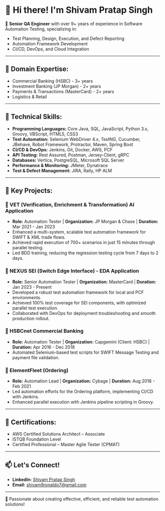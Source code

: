 # 👋 Hi there! I'm Shivam Pratap Singh

🚀 **Senior QA Engineer** with over 9+ years of experience in Software Automation Testing, specializing in:
- Test Planning, Design, Execution, and Defect Reporting
- Automation Framework Development
- CI/CD, DevOps, and Cloud Integration

---

## 🏢 **Domain Expertise:**
- Commercial Banking (HSBC) - 3+ years
- Investment Banking (JP Morgan) - 2+ years
- Payments & Transactions (MasterCard) - 2+ years
- Logistics & Retail

---

## 🔧 **Technical Skills:**
- **Programming Languages:** Core Java, SQL, JavaScript, Python 3.x, Groovy, VBScript, HTML5, CSS3
- **Test Automation:** Selenium WebDriver 4.x, TestNG, Cucumber, JBehave, Robot Framework, Protractor, Maven, Spring Boot
- **CI/CD & DevOps:** Jenkins, Git, Docker, AWS, PCF
- **API Testing:** Rest Assured, Postman, Jersey-Client, gRPC
- **Databases:** Vertica, PostgreSQL, Microsoft SQL Server
- **Performance & Monitoring:** JMeter, Dynatrace
- **Test & Defect Management:** JIRA, Rally, HP ALM

---

## 📁 **Key Projects:**

### **🔹 VET (Verification, Enrichment & Transformation) AI Application**
- **Role:** Automation Tester | **Organization:** JP Morgan & Chase | **Duration:** Mar 2021 - Jan 2023
- Enhanced a multi-system, scalable test automation framework for SWIFT & XML trade flows.
- Achieved rapid execution of 700+ scenarios in just 15 minutes through parallel testing.
- Led BDD training, reducing the regression testing cycle from 7 days to 2 days.

### **🔹 NEXUS SEI (Switch Edge Interface) - EDA Application**
- **Role:** Senior Automation Tester | **Organization:** MasterCard | **Duration:** Jan 2023 - Present
- Developed a robust test automation framework for local and PCF environments.
- Achieved 100% test coverage for SEI components, with optimized parallel test execution.
- Collaborated with DevOps for deployment troubleshooting and smooth production rollout.

### **🔹 HSBCnet Commercial Banking**
- **Role:** Automation Tester | **Organization:** Capgemini (Client: HSBC) | **Duration:** Apr 2016 - Dec 2018
- Automated Selenium-based test scripts for SWIFT Message Testing and payment file validation.

### **🔹 ElementFleet (Ordering)**
- **Role:** Automation Lead | **Organization:** Cybage | **Duration:** Aug 2018 - Feb 2021
- Led automation efforts for the Ordering platform, implementing CI/CD with Jenkins.
- Enhanced parallel execution with Jenkins pipeline scripting in Groovy.

---

## 📜 **Certifications:**
- AWS Certified Solutions Architect – Associate
- ISTQB Foundation Level
- Certified Professional – Master Agile Tester (CPMAT)

---

## 📫 **Let's Connect!**
- **LinkedIn:** [Shivam Pratap Singh](https://www.linkedin.com/in/shivam-singh-b11223a8/)
- **Email:** shivam9ronaldo7@gmail.com

---

🌟 Passionate about creating effective, efficient, and reliable test automation solutions!
